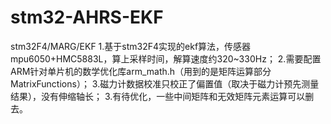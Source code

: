 # stm32-AHRS-EKF
stm32F4/MARG/EKF
1.基于stm32F4实现的ekf算法，传感器mpu6050+HMC5883L，算上采样时间，解算速度约320~330Hz；
2.需要配置ARM针对单片机的数学优化库arm_math.h（用到的是矩阵运算部分MatrixFunctions）；
3.磁力计数据校准只校正了偏置值（取决于磁力计预先测量结果），没有伸缩轴长；
3.有待优化，一些中间矩阵和无效矩阵元素运算可以删去。
